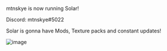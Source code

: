 mtnskye is now running Solar!


Discord: mtnskye#5022


Solar is gonna have Mods, Texture packs and constant updates!

![image](https://user-images.githubusercontent.com/116774044/198200426-9c74af7f-652a-47ec-9506-9cc6cca4df3b.png)

